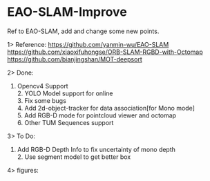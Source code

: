 # EAO-SLAM-Improve
Ref to EAO-SLAM, add and change some new points.

1> Reference:
https://github.com/yanmin-wu/EAO-SLAM \
                  https://github.com/xiaoxifuhongse/ORB-SLAM-RGBD-with-Octomap \
                  https://github.com/bianjingshan/MOT-deepsort 
              
2> Done: 
1. Opencv4 Support \
            2. YOLO Model support for online \
            3. Fix some bugs \
            4. Add 2d-object-tracker for data association[for Mono mode] \
            5. Add RGB-D mode for pointcloud viewer and octomap \
            6. Other TUM Sequences support

3> To Do: 
1. Add RGB-D Depth Info to fix uncertainty of mono depth \
              2. Use segment model to get better box
          
          
4> figures:

          
          
